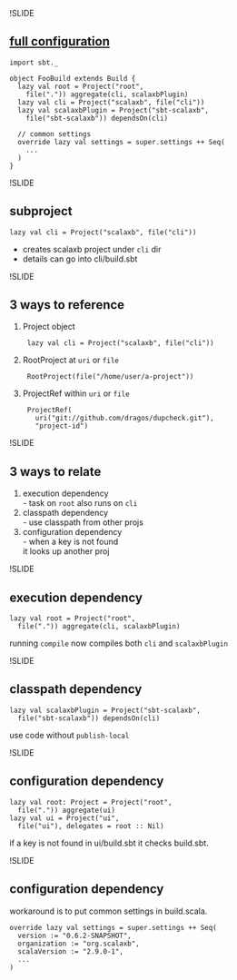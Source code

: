 !SLIDE
## [full configuration](https://github.com/harrah/xsbt/wiki/Full-Configuration)

    import sbt._

    object FooBuild extends Build {
      lazy val root = Project("root",
        file(".")) aggregate(cli, scalaxbPlugin)
      lazy val cli = Project("scalaxb", file("cli")) 
      lazy val scalaxbPlugin = Project("sbt-scalaxb", 
        file("sbt-scalaxb")) dependsOn(cli)
  
      // common settings
      override lazy val settings = super.settings ++ Seq(
        ...
      )
    }

!SLIDE
## subproject

    lazy val cli = Project("scalaxb", file("cli")) 

- creates scalaxb project under `cli` dir
- details can go into cli/build.sbt

!SLIDE
## 3 ways to reference
1. Project object

        lazy val cli = Project("scalaxb", file("cli")) 

2. RootProject at `uri` or `file`

        RootProject(file("/home/user/a-project"))

3. ProjectRef within `uri` or `file`

        ProjectRef(
          uri("git://github.com/dragos/dupcheck.git"),
          "project-id")

!SLIDE
## 3 ways to relate
1. execution dependency<br>- task on `root` also runs on `cli`
2. classpath dependency<br>- use classpath from other projs
3. configuration dependency<br>- when a key is not found<br>it looks up another proj

!SLIDE
## execution dependency

    lazy val root = Project("root",
      file(".")) aggregate(cli, scalaxbPlugin)

running `compile` now compiles both `cli` and `scalaxbPlugin`

!SLIDE
## classpath dependency

    lazy val scalaxbPlugin = Project("sbt-scalaxb", 
      file("sbt-scalaxb")) dependsOn(cli)

use code without `publish-local`

!SLIDE
## configuration dependency

    lazy val root: Project = Project("root",
      file(".")) aggregate(ui)   
    lazy val ui = Project("ui",
      file("ui"), delegates = root :: Nil)  

if a key is not found in ui/build.sbt it checks build.sbt.<br>

!SLIDE
## configuration dependency
workaround is to put common settings in build.scala.

    override lazy val settings = super.settings ++ Seq(
      version := "0.6.2-SNAPSHOT",
      organization := "org.scalaxb",
      scalaVersion := "2.9.0-1",
      ...
    )
